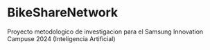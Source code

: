 # BikeShareNetwork
Proyecto metodologico de investigacion para el Samsung Innovation Campuse 2024 (Inteligencia Artificial)
